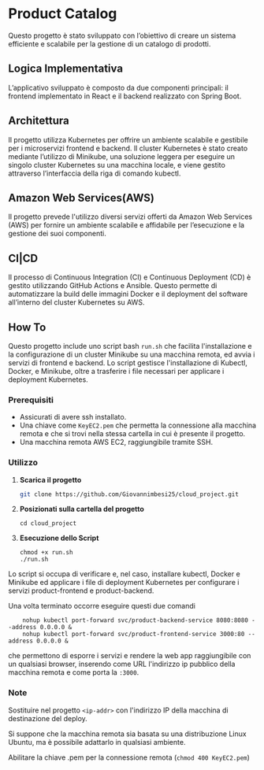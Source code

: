 # Product Catalog
Questo progetto è stato sviluppato con l’obiettivo di creare un sistema efficiente e scalabile per la gestione di un catalogo di prodotti.

## Logica Implementativa
L’applicativo sviluppato è composto da due componenti principali: il frontend implementato in React e il backend
realizzato con Spring Boot. 

## Architettura

Il progetto utilizza Kubernetes per offrire un ambiente scalabile e gestibile per i microservizi frontend e backend. Il cluster Kubernetes è stato creato mediante l’utilizzo di Minikube, una soluzione leggera per eseguire un singolo cluster Kubernetes su una macchina locale, e viene gestito attraverso l’interfaccia della riga di comando kubectl. 

## Amazon Web Services(AWS)

Il progetto prevede l'utilizzo diversi servizi offerti da Amazon Web Services (AWS) per fornire un ambiente scalabile e affidabile per l’esecuzione e la gestione dei suoi componenti. 


## CI|CD

Il processo di Continuous Integration (CI) e Continuous Deployment (CD) è gestito utilizzando GitHub Actions e Ansible. Questo permette di automatizzare la build delle immagini Docker e il deployment del software all’interno del cluster Kubernetes su AWS.


## How To

Questo progetto include uno script bash `run.sh` che facilita l'installazione e la configurazione di un cluster Minikube su una macchina remota, ed avvia i servizi di frontend e backend. Lo script gestisce l'installazione di Kubectl, Docker, e Minikube, oltre a trasferire i file necessari per applicare i deployment Kubernetes.

### Prerequisiti

- Assicurati di avere ssh installato.
- Una chiave come `KeyEC2.pem` che permetta la connessione alla macchina remota e che si trovi nella stessa cartella in cui è presente il progetto. 
- Una macchina remota AWS EC2, raggiungibile tramite SSH.

### Utilizzo

1. **Scarica il progetto**

   ```sh
   git clone https://github.com/Giovannimbesi25/cloud_project.git
   ```

2. **Posizionati sulla cartella del progetto**
   ```
   cd cloud_project
   ```

2. **Esecuzione dello Script**

   ```
   chmod +x run.sh
   ./run.sh
   ```

Lo script si occupa di verificare e, nel caso, installare kubectl, Docker e Minikube ed applicare i file di deployment Kubernetes per configurare i servizi product-frontend e product-backend. 

Una volta terminato occorre eseguire questi due comandi

```
    nohup kubectl port-forward svc/product-backend-service 8080:8080 --address 0.0.0.0 &
    nohup kubectl port-forward svc/product-frontend-service 3000:80 --address 0.0.0.0 &

```
che permettono di esporre i servizi e rendere la web app raggiungibile con un qualsiasi browser, inserendo come URL l'indirizzo ip pubblico della macchina remota e come porta la `:3000`.




### Note
Sostituire nel progetto `<ip-addr>` con l'indirizzo IP della macchina di destinazione del deploy.

Si suppone che la macchina remota sia basata su una distribuzione Linux Ubuntu, ma è possibile adattarlo in qualsiasi ambiente.

Abilitare la chiave .pem per la connessione remota (`chmod 400 KeyEC2.pem`) 